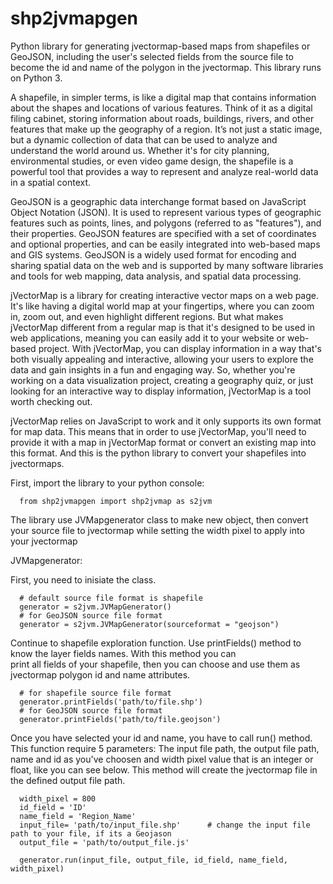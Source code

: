 # shp2jvmapgen
Python library for generating jvectormap-based maps from shapefiles or GeoJSON, including the user's selected fields from the source file to become the id and name of the polygon in the jvectormap. This library runs on Python 3.

A shapefile, in simpler terms, is like a digital map that contains information about the shapes and locations of various features. Think of it as a digital filing cabinet, storing information about roads, buildings, rivers, and other features that make up the geography of a region. It’s not just a static image, but a dynamic collection of data that can be used to analyze and understand the world around us. Whether it's for city planning, environmental studies, or even video game design, the shapefile is a powerful tool that provides a way to represent and analyze real-world data in a spatial context.

GeoJSON is a geographic data interchange format based on JavaScript Object Notation (JSON). It is used to represent various types of geographic features such as points, lines, and polygons (referred to as "features"), and their properties. GeoJSON features are specified with a set of coordinates and optional properties, and can be easily integrated into web-based maps and GIS systems. GeoJSON is a widely used format for encoding and sharing spatial data on the web and is supported by many software libraries and tools for web mapping, data analysis, and spatial data processing.

jVectorMap is a library for creating interactive vector maps on a web page. It's like having a digital world map at your fingertips, where you can zoom in, zoom out, and even highlight different regions. But what makes jVectorMap different from a regular map is that it's designed to be used in web applications, meaning you can easily add it to your website or web-based project. With jVectorMap, you can display information in a way that's both visually appealing and interactive, allowing your users to explore the data and gain insights in a fun and engaging way. So, whether you're working on a data visualization project, creating a geography quiz, or just looking for an interactive way to display information, jVectorMap is a tool worth checking out.

jVectorMap relies on JavaScript to work and it only supports its own format for map data. This means that in order to use jVectorMap, you'll need to provide it with a map in jVectorMap format or convert an existing map into this format. And this is the python library to convert your shapefiles into jvectormaps.

First, import the library to your python console:

  	  from shp2jvmapgen import shp2jvmap as s2jvm
      
The library use JVMapgenerator class to make new object, then convert your source file to jvectormap while setting the width pixel to apply into your jvectormap

JVMapgenerator:

  First, you need to inisiate the class.
      
      # default source file format is shapefile
      generator = s2jvm.JVMapGenerator()
      # for GeoJSON source file format
      generator = s2jvm.JVMapGenerator(sourceformat = "geojson")
  
  Continue to shapefile exploration function. Use printFields() method to know the layer fields names. With this method you can  
  print all fields of your shapefile, then you can choose and use them as jvectormap polygon id and name attributes.
      
      # for shapefile source file format
  	  generator.printFields('path/to/file.shp')
      # for GeoJSON source file format
      generator.printFields('path/to/file.geojson')
  
  Once you have selected your id and name, you have to call run() method. This function require 5 parameters: The input 
  file path, the output file path, name and id as you've choosen and width pixel value that is an integer or float, like you can see below. This method will create the jvectormap file in the defined output file path.

      width_pixel = 800
      id_field = 'ID'
      name_field = 'Region_Name'
      input_file= 'path/to/input_file.shp'      # change the input file path to your file, if its a Geojason
      output_file = 'path/to/output_file.js'

  	  generator.run(input_file, output_file, id_field, name_field, width_pixel)